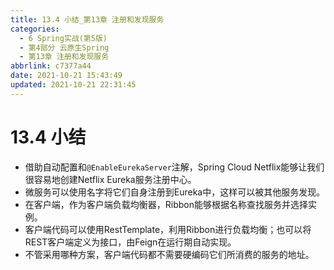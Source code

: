 ```yaml
---
title: 13.4 小结_第13章 注册和发现服务
categories:
  - 6 Spring实战(第5版)
  - 第4部分 云原生Spring
  - 第13章 注册和发现服务
abbrlink: c7377a44
date: 2021-10-21 15:43:49
updated: 2021-10-21 22:31:45
---
```

# 13.4 小结
- 借助自动配置和`@EnableEurekaServer`注解，Spring Cloud Netflix能够让我们很容易地创建Netflix Eureka服务注册中心。
- 微服务可以使用名字将它们自身注册到Eureka中，这样可以被其他服务发现。
- 在客户端，作为客户端负载均衡器，Ribbon能够根据名称查找服务并选择实例。
- 客户端代码可以使用RestTemplate，利用Ribbon进行负载均衡；也可以将REST客户端定义为接口，由Feign在运行期自动实现。
- 不管采用哪种方案，客户端代码都不需要硬编码它们所消费的服务的地址。

